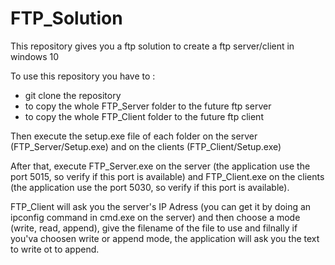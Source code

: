 # FTP_Solution
This repository gives you a ftp solution to create a ftp server/client in windows 10

To use this repository you have to :
- git clone the repository
- to copy the whole FTP_Server folder to the future ftp server
- to copy the whole FTP_Client folder to the future ftp client

Then execute the setup.exe file of each folder on the server (FTP_Server/Setup.exe) and on the clients (FTP_Client/Setup.exe)

After that, execute FTP_Server.exe on the server (the application use the port 5015, so verify if this port is available) and
FTP_Client.exe on the clients (the application use the port 5030, so verify if this port is available).

FTP_Client will ask you the server's IP Adress (you can get it by doing an ipconfig command in cmd.exe on the server) and then
choose a mode (write, read, append), give the filename of the file to use and filnally if you'va choosen write or append mode,
the application will ask you the text to write ot to append.
